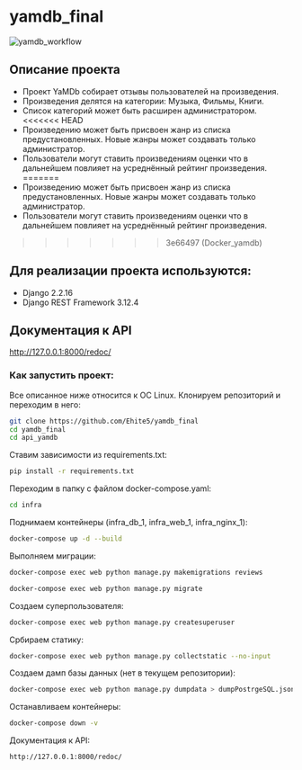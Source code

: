 # yamdb_final
![yamdb_workflow](https://github.com/Ehite5/yamdb_final/workflows/yamdb_workflow.yml/badge.svg)
## Описание проекта
- Проект YaMDb собирает отзывы пользователей на произведения.
- Произведения делятся на категории: Музыка, Фильмы, Книги.
- Список категорий может быть расширен администратором.
<<<<<<< HEAD
- Произведению может быть присвоен жанр из списка предустановленных. Новые жанры может создавать только администратор.
- Пользователи могут ставить произведениям оценки что в дальнейшем повлияет на усреднённый рейтинг произведения.
=======
- Произведению может быть присвоен жанр из списка предустановленных. Новые жанры может 
создавать только администратор.
- Пользователи могут ставить произведениям оценки что в дальнейшем повлияет на усреднённый 
рейтинг произведения.
>>>>>>> 3e66497 (Docker_yamdb)

## Для реализации проекта используются:
- Django 2.2.16
- Django REST Framework 3.12.4



## Документация к API
http://127.0.0.1:8000/redoc/



### Как запустить проект:

Все описанное ниже относится к ОС Linux.
Клонируем репозиторий и переходим в него:
```bash
git clone https://github.com/Ehite5/yamdb_final
cd yamdb_final
cd api_yamdb
```

Ставим зависимости из requirements.txt:
```bash
pip install -r requirements.txt
```

Переходим в папку с файлом docker-compose.yaml:
```bash
cd infra
```

Поднимаем контейнеры (infra_db_1, infra_web_1, infra_nginx_1):
```bash
docker-compose up -d --build
```

Выполняем миграции:
```bash
docker-compose exec web python manage.py makemigrations reviews
```
```bash
docker-compose exec web python manage.py migrate
```

Создаем суперпользователя:
```bash
docker-compose exec web python manage.py createsuperuser
```

Србираем статику:
```bash
docker-compose exec web python manage.py collectstatic --no-input
```

Создаем дамп базы данных (нет в текущем репозитории):
```bash
docker-compose exec web python manage.py dumpdata > dumpPostrgeSQL.json
```

Останавливаем контейнеры:
```bash
docker-compose down -v
```

Документация к API:
```bash
http://127.0.0.1:8000/redoc/
```
